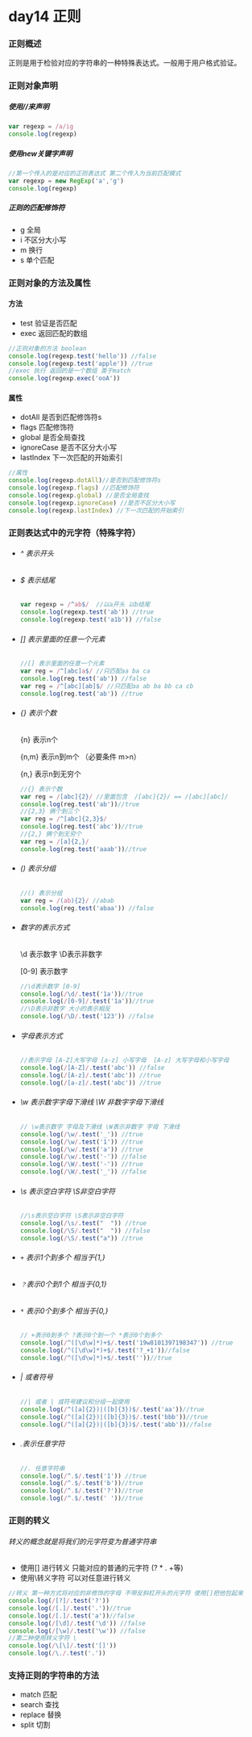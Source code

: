 # day14 正则

### 正则概述

正则是用于检验对应的字符串的一种特殊表达式。一般用于用户格式验证。

### 正则对象声明

##### 使用//来声明

```js
var regexp = /a/ig
console.log(regexp)
```

##### 使用new关键字声明

```js
//第一个传入的是对应的正则表达式 第二个传入为当前匹配模式
var regexp = new RegExp('a','g')
console.log(regexp)
```

##### 正则的匹配修饰符

- g 全局
- i 不区分大小写
- m 换行
- s 单个匹配

### 正则对象的方法及属性

#### 方法

- test 验证是否匹配
- exec 返回匹配的数组

```js
//正则对象的方法 boolean
console.log(regexp.test('hello')) //false
console.log(regexp.test('apple')) //true
//exec 执行 返回的是一个数组 类于match
console.log(regexp.exec('ooA'))
```

#### 属性

- dotAll 是否到匹配修饰符s
- flags 匹配修饰符
- global 是否全局查找
- ignoreCase  是否不区分大小写
- lastIndex  下一次匹配的开始索引

```js
//属性
console.log(regexp.dotAll)//是否到匹配修饰符s
console.log(regexp.flags) //匹配修饰符
console.log(regexp.global) //是否全局查找
console.log(regexp.ignoreCase) //是否不区分大小写
console.log(regexp.lastIndex) //下一次匹配的开始索引
```

### 正则表达式中的元字符（特殊字符）

- ###### ^ 表示开头

- ###### $ 表示结尾

  ```js
  var regexp = /^ab$/  //以a开头 以b结尾
  console.log(regexp.test('ab')) //true
  console.log(regexp.test('a1b')) //false
  ```

- ###### [] 表示里面的任意一个元素

  ```js
  //[] 表示里面的任意一个元素
  var reg = /^[abc]a$/ //只匹配aa ba ca
  console.log(reg.test('ab')) //false
  var reg = /^[abc][ab]$/ //只匹配aa ab ba bb ca cb
  console.log(reg.test('ab')) //true
  ```

- ###### {} 表示个数 

  {n} 表示n个

  {n,m} 表示n到m个 （必要条件 m>n）

  {n,}  表示n到无穷个

  ```js
  //{} 表示个数
  var reg = /[abc]{2}/ //里面包含  /[abc]{2}/ == /[abc][abc]/
  console.log(reg.test('ab'))//true
  //{2,3} 俩个到三个
  var reg = /^[abc]{2,3}$/ 
  console.log(reg.test('abc'))//true
  //{2,} 俩个到无穷个
  var reg = /[a]{2,}/
  console.log(reg.test('aaab'))//true
  ```

- ###### () 表示分组

  ```js
  //() 表示分组 
  var reg = /(ab){2}/ //abab 
  console.log(reg.test('abaa')) //false
  ```

- ###### 数字的表示方式

  \d 表示数字 \D表示非数字

  [0-9] 表示数字

  ```js
  //\d表示数字 [0-9]
  console.log(/\d/.test('1a'))//true
  console.log(/[0-9]/.test('1a'))//true
  //\D表示非数字 大小的表示相反
  console.log(/\D/.test('123')) //false
  ```

- ###### 字母表示方式

  ```js
  //表示字母 [A-Z]大写字母 [a-z] 小写字母  [A-z] 大写字母和小写字母
  console.log(/[A-Z]/.test('abc')) //false
  console.log(/[A-z]/.test('abc')) //true
  console.log(/[a-z]/.test('abc')) //true
  ```

- ###### \w 表示数字字母下滑线 \W  非数字字母下滑线

  ```js
  // \w表示数字 字母及下滑线 \W表示非数字 字母 下滑线
  console.log(/\w/.test('_')) //true
  console.log(/\w/.test('1')) //true
  console.log(/\w/.test('a')) //true
  console.log(/\w/.test('-')) //false
  console.log(/\W/.test('-')) //true
  console.log(/\W/.test('_')) //false
  ```

- ###### \s 表示空白字符 \S非空白字符

  ```js
  //\s表示空白字符 \S表示非空白字符
  console.log(/\s/.test("  ")) //true
  console.log(/\S/.test("  ")) //false
  console.log(/\S/.test("a")) //true
  ```

- ###### `+` 表示1个到多个 相当于{1,}

- ###### `？`表示0个到1个  相当于{0,1}

- ###### `*` 表示0个到多个 相当于{0,}

  ```js
  // +表示0到多个 ?表示0个到一个 *表示0个到多个
  console.log(/^([\d\w]*)+$/.test('19w8101397198347')) //true
  console.log(/^([\d\w]*)+$/.test('?_+1'))//false
  console.log(/^([\d\w]*)+$/.test(''))//true
  ```

- ###### | 或者符号

  ```js
  //| 或者 | 或符号建议和分组一起使用
  console.log(/^([a]{2})|([b]{3})$/.test('aa'))//true
  console.log(/^([a]{2})|([b]{3})$/.test('bbb'))//true
  console.log(/^([a]{2})|([b]{3})$/.test('abb'))//false
  ```

- ###### .表示任意字符

  ```js
  //. 任意字符串
  console.log(/^.$/.test('1')) //true
  console.log(/^.$/.test('b'))//true
  console.log(/^.$/.test('?'))//true
  console.log(/^.$/.test(' '))//true
  ```

### 正则的转义 

###### 转义的概念就是将我们的元字符变为普通字符串

- 使用[] 进行转义 只能对应的普通的元字符 (? * . +等)
- 使用\转义字符 可以对任意进行转义

```js
//转义 第一种方式将对应的非修饰的字母 不带反斜杠开头的元字符 使用[]把他包起来
console.log(/[?]/.test('?'))
console.log(/[.]/.test('.'))//true
console.log(/[.]/.test('a'))//false
console.log(/[\d]/.test('\d')) //false
console.log(/[\w]/.test('\w')) //false
//第二种使用转义字符 \
console.log(/\[\]/.test('[]'))
console.log(/\./.test('.'))
```

###  支持正则的字符串的方法

- match  匹配
- search 查找
- replace 替换
- split 切割

